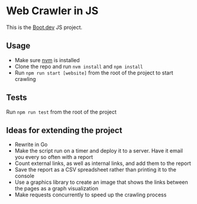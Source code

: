 # Web Crawler in JS

This is the [Boot.dev](https://www.boot.dev) JS project.

## Usage

- Make sure [nvm](https://github.com/nvm-sh/nvm) is installed
- Clone the repo and run `nvm install` and `npm install`
- Run `npm run start [website]` from the root of the project to start crawling

## Tests

Run `npm run test` from the root of the project

## Ideas for extending the project

- Rewrite in Go
- Make the script run on a timer and deploy it to a server. Have it email you every so often with a report
- Count external links, as well as internal links, and add them to the report
- Save the report as a CSV spreadsheet rather than printing it to the console
- Use a graphics library to create an image that shows the links between the pages as a graph visualization
- Make requests concurrently to speed up the crawling process
